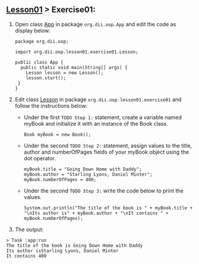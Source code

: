 ## [Lesson01](index.md) > Exercise01:

1. Open class [App](../../app/src/main/java/org/dii/oop/App.java) in package `org.dii.oop.App` and edit the code as display below: 
   ```
   package org.dii.oop;

   import org.dii.oop.lesson01.exercise01.Lesson;

   public class App {
     public static void main(String[] args) {
       Lesson lesson = new Lesson();
       lesson.start();
    }
   }
   ```

2. Edit class [Lesson](../../app/src/main/java/org/dii/oop/lesson01/exercise01/Lesson.java) in package `org.dii.oop.lesson01.exercise01` and follow the instructions below:
   - Under the first `TODO Step 1:` statement, create a variable named myBook and initialize it with an instance of the Book class.
     
     ```
     Book myBook = new Book();
     ```

   - Under the second `TODO Step 2:` statement, assign values to the title, author and numberOfPages fields of your myBook object using the dot operator.
     ```
     myBook.title = "Going Down Home with Daddy";
     myBook.author = "Starling Lyons, Daniel Minter";
     myBook.numberOfPages = 400;
     ```

   - Under the second `TODO Step 3:` write the code below to print the values.
     ```
     System.out.println("The title of the book is " + myBook.title + "\nIts author is" + myBook.author + "\nIt contains " + myBook.numberOfPages);
     ```   

3. The output:
```
> Task :app:run
The title of the book is Going Down Home with Daddy
Its author isStarling Lyons, Daniel Minter
It contains 400
```